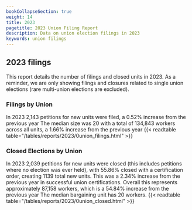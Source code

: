 ```yaml
---
bookCollapseSection: true
weight: 14
title: 2023
pagetitle: 2023 Union Filing Report
description: Data on union election filings in 2023
keywords: union filings
---
```


## 2023 filings

This report details the number of filings and closed units in 2023. As a reminder, we are only showing filings and closures related to single union elections (rare multi-union elections are excluded).

### Filings by Union
In 2023 2,143 petitions for new units were filed, a 0.52% increase from the previous year The median size was 20 with a total of 134,843 workers across all units, a 1.66% increase from the previous year
{{< readtable table="/tables/reports/2023/0union_filings.html" >}}

### Closed Elections by Union
In 2023 2,039 petitions for new units were closed (this includes petitions where no election was ever held), with 55.86% closed with a certification order, creating 1139 total new units. This was a 2.34% increase from the previous year in successful union certifications. Overall this represents approximately 87,158 workers, which is a 54.84% increase from the previous year The median bargaining unit has 20 workers.
{{< readtable table="/tables/reports/2023/0union_closed.html" >}}
